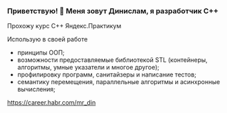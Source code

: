 ### Приветствую! 👋 Меня зовут Динислам, я разработчик C++
Прохожу курс С++ Яндекс.Практикум

Использую в своей работе
- принципы ООП;
- возможности предоставляемые библиотекой STL (контейнеры, алгоритмы, умные указатели и многое другое);
- профилировку программ, санитайзеры и написание тестов;
- семантику перемещения, параллельные алгоритмы и асинхронные вычисления;

https://career.habr.com/mr_din
<!--
**mr-Din/mr-Din** is a ✨ _special_ ✨ repository because its `README.md` (this file) appears on your GitHub profile.

Here are some ideas to get you started:

- 🔭 I’m currently working on ...
- 🌱 I’m currently learning ...
- 👯 I’m looking to collaborate on ...
- 🤔 I’m looking for help with ...
- 💬 Ask me about ...
- 📫 How to reach me: ...
- 😄 Pronouns: ...
- ⚡ Fun fact: ...
-->

